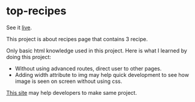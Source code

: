# top-recipes
See it [live](https://harunfr.github.io/top-recipes/).

This project is about recipes page that contains 3 recipe.

Only basic html knowledge used in this project. Here is what I learned by doing this project:
* Without using advanced routes, direct user to other pages.
* Adding width attribute to img may help quick development to see how image is seen on screen without using css.

[This site](https://www.theodinproject.com/paths/foundations/courses/foundations/lessons/recipes#viewing-your-project-on-the-web) may help developers to make same project.
